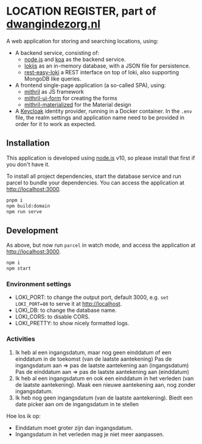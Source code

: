 # LOCATION REGISTER, part of [dwangindezorg.nl](dwangindezorg.nl)

A web application for storing and searching locations, using:

- A backend service, consisting of:
  - [node.js](https://nodejs.org) and [koa](https://www.npmjs.com/package/koa) as the backend service.
  - [lokijs](http://lokijs.org) as an in-memory database, with a JSON file for persistence.
  - [rest-easy-loki](https://github.com/erikvullings/rest-easy-loki) a REST interface on top of loki, also supporting MongoDB like queries.
- A frontend single-page application (a so-called SPA), using:
  - [mithril](http://mithril.js.org) as JS framework
  - [mithril-ui-form](https://github.com/erikvullings/mithril-ui-form) for creating the forms
  - [mithril-materialized](https://github.com/erikvullings/mithril-materialized) for the Material design
- A [Keycloak](https://www.keycloak.org) identity provider, running in a Docker container. In the `.env` file, the realm settings and application name need to be provided in order for it to work as expected.

## Installation

This application is developed using [node.js](https://nodejs.org) v10, so please install that first if you don't have it.

To install all project dependencies, start the database service and run parcel to bundle your dependencies. You can access the application at [http://localhost:3000](http://localhost:3000).

```bash
pnpm i
npm build:domain
npm run serve
```

## Development

As above, but now run `parcel` in watch mode, and access the application at [http://localhost:3000](http://localhost:1234).

```bash
npm i
npm start
```

### Environment settings

- LOKI_PORT: to change the output port, default 3000, e.g. `set LOKI_PORT=80` to serve it at [http://localhost](http://localhost).
- LOKI_DB: to change the database name.
- LOKI_CORS: to disable CORS.
- LOKI_PRETTY: to show nicely formatted logs.

### Activities

1. Ik heb al een ingangsdatum, maar nog geen einddatum of een einddatum in de toekomst (van de laatste aantekening)
  Pas de ingangsdatum aan => pas de laatste aantekening aan (ingangsdatum)
  Pas de einddatum aan => pas de laatste aantekening aan (einddatum)
2. Ik heb al een ingangsdatum en ook een einddatum in het verleden (van de laatste aantekening).
  Maak een nieuwe aantekening aan, nog zonder ingangsdatum.
3. Ik heb nog geen ingangsdatum (van de laatste aantekening).
  Biedt een date picker aan om de ingangsdatum in te stellen

Hoe los ik op:

- Einddatum moet groter zijn dan ingangsdatum.
- Ingangsdatum in het verleden mag je niet meer aanpassen.
